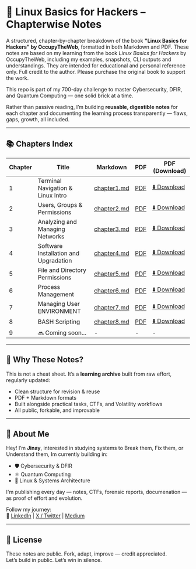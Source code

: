 # 🐧 Linux Basics for Hackers – Chapterwise Notes

A structured, chapter-by-chapter breakdown of the book **"Linux Basics for Hackers" by OccupyTheWeb**, formatted in both Markdown and PDF. 
These notes are based on my learning from the book *Linux Basics for Hackers* by OccupyTheWeb, including my examples, snapshots, CLI outputs and understandings.
They are intended for educational and personal reference only.
Full credit to the author. Please purchase the original book to support the work.

This repo is part of my 700-day challenge to master Cybersecurity, DFIR, and Quantum Computing — one solid brick at a time.

Rather than passive reading, I’m building **reusable, digestible notes** for each chapter and documenting the learning process transparently — flaws, gaps, growth, all included.

---

## 📚 Chapters Index

| Chapter | Title | Markdown | PDF | PDF (Download) |
|--------|-------|----------|-----| ---------------|
| 1 | Terminal Navigation & Linux Intro | [chapter1.md](./Chapter-1/Linux_Basics_for_Hackers_Chapter1.md) | [PDF](./Chapter-1/Linux_Basics_for_Hackers_Notes_CHAPTER1.pdf) | [⬇️ Download](https://github.com/jynxora/Linux-Notes-for-Hackers/raw/main/Chapter-1/Linux_Basics_for_Hackers_Notes_CHAPTER1.pdf) |
| 2 | Users, Groups & Permissions | [chapter2.md](./Chapter-2/Chapter2.md) | [PDF](./Chapter-2/Chapter-2.pdf) | [⬇️ Download](https://github.com/jynxora/Linux-Notes-for-Hackers/raw/main/Chapter-2/Chapter-2.pdf) |
| 3 | Analyzing and Managing Networks | [chapter3.md](./Chapter-3/chapter3.md) | [PDF](./Chapter-3/CHAPTER3.pdf) | [⬇️ Download](https://github.com/jynxora/Linux-Notes-for-Hackers/raw/main/Chapter-3/CHAPTER3.pdf) |
| 4 |Software Installation and Upgradation| [chapter4.md](./Chapter-4/chapter4.md) | [PDF](./Chapter-4/CHAPTER4.pdf) | [⬇️ Download](https://github.com/jynxora/Linux-Basics-for-Hackers-Chapterwise-Notes/raw/main/Chapter-4/CHAPTER4.pdf) |
| 5 |File and Directory Permissions| [chapter5.md](./Chapter-5/Chapter5.md)  | [PDF](./Chapter-5/CHAPTER5.pdf) | [⬇️ Download](https://github.com/jynxora/Linux-Basics-for-Hackers-Chapterwise-Notes/raw/main/Chapter-5/CHAPTER5.pdf) |
| 6 |Process Management| [chapter6.md](./Chapter-6/Chapter6.md) | [PDF](./Chapter-6/CHAPTER6.pdf) | [⬇️ Download](https://github.com/jynxora/Linux-Basics-for-Hackers-Chapterwise-Notes/raw/main/Chapter-6/CHAPTER6.pdf) |
| 7 |Managing User ENVIRONMENT| [chapter7.md](./Chapter-7/CHAPTER7.md) | [PDF](./Chapter-7/CHAPTER7.pdf) | [⬇️ Download](https://github.com/jynxora/Linux-Basics-for-Hackers-Chapterwise-Notes/raw/main/Chapter-7/CHAPTER7.pdf) |
| 8 |BASH Scripting| [chapter8.md](./Chapter-8/CHAPTER8.md) | [PDF](./Chapter-8/CHAPTER8.pdf) | [⬇️ Download](https://github.com/jynxora/Linux-Basics-for-Hackers-Chapterwise-Notes/raw/main/Chapter-8/CHAPTER8.pdf) |
| 9 |🔜 Coming soon...| - | - | - |

---

## 🧠 Why These Notes?

This is not a cheat sheet. It’s a **learning archive** built from raw effort, regularly updated:
- Clean structure for revision & reuse
- PDF + Markdown formats
- Built alongside practical tasks, CTFs, and Volatility workflows
- All public, forkable, and improvable

---

## 🚀 About Me

Hey! I’m **Jinay**, interested in studying systems to Break them, Fix them, or Understand them,
Im currently building in:
- 🛡️ Cybersecurity & DFIR
- ⚛️ Quantum Computing
- 🧠 Linux & Systems Architecture

I'm publishing every day — notes, CTFs, forensic reports, documenation — as proof of effort and evolution.

Follow my journey:  
🔗 [LinkedIn](https://www.linkedin.com/in/jinay-shah-03472a372/) | [X / Twitter](https://x.com/JynxZero) | [Medium](https://medium.com/@jynxora)

---

## 📜 License
These notes are public. 
Fork, adapt, improve — credit appreciated.  
Let’s build in public. Let’s win in silence.

